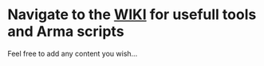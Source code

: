 # Navigate to the [WIKI](https://github.com/essential82/GitDevArmaUtils/wiki) for usefull tools and Arma scripts

Feel free to add any content you wish... 
